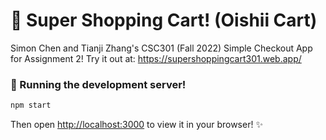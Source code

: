 # 🛒 Super Shopping Cart! (Oishii Cart)
Simon Chen and Tianji Zhang's CSC301 (Fall 2022) Simple Checkout App for Assignment 2!
Try it out at: https://supershoppingcart301.web.app/

### 🔧 Running the development server!
```bash
npm start
```

Then open [http://localhost:3000](http://localhost:3000) to view it in your browser! ✨
